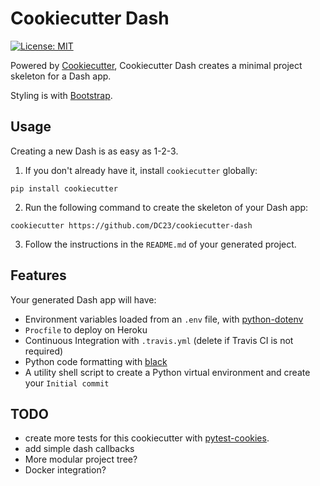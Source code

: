 # Cookiecutter Dash

[![License: MIT](https://img.shields.io/badge/License-MIT-blue.svg)](https://opensource.org/licenses/MIT)

Powered by [Cookiecutter](https://github.com/audreyr/cookiecutter), Cookiecutter Dash creates a minimal project skeleton for a Dash app.

Styling is with [Bootstrap](https://getbootstrap.com/docs/3.3/).

## Usage

Creating a new Dash is as easy as 1-2-3.

1. If you don't already have it, install `cookiecutter` globally:

```shell
pip install cookiecutter
```

2. Run the following command to create the skeleton of your Dash app:

```shell
cookiecutter https://github.com/DC23/cookiecutter-dash
```

3. Follow the instructions in the `README.md` of your generated project.

## Features

Your generated Dash app will have:

- Environment variables loaded from an `.env` file, with [python-dotenv](https://github.com/theskumar/python-dotenv)
- `Procfile` to deploy on Heroku
- Continuous Integration with `.travis.yml` (delete if Travis CI is not required)
- Python code formatting with [black](https://github.com/ambv/black)
- A utility shell script to create a Python virtual environment and create your `Initial commit`

## TODO

- create more tests for this cookiecutter with [pytest-cookies](https://github.com/hackebrot/pytest-cookies).
- add simple dash callbacks
- More modular project tree?
- Docker integration?
